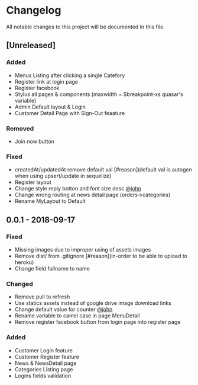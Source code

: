 # Changelog
All notable changes to this project will be documented in this file.

## [Unreleased]
### Added
- Menus Listing after clicking a single Catefory
- Register link at login page
- Register facebook
- Stylus all pages & components (maxwidth = $breakpoint-xs quasar's variable)
- Admin Default layout & Login
- Customer Detail Page with Sign-Out feaature
### Removed 
- Join now button
### Fixed
- createdAt/updatedAt remove default val [#reason](default val is autogen when using upsert/update in sequelize)
- Register layout
- Change style reply botton and font size desc  [@john](https://github.com/tri-et/TPTEA/tree/feature/menu-detail)
- Change wrong routing at news detail page (orders->categories)
- Rename MyLayout to Default

## 0.0.1 - 2018-09-17
### Fixed
- Missing images due to improper using of assets images
- Remove dist/ from .gitignore [#reason](in-order to be able to upload to heroku)
- Change field fullname to name
### Changed
- Remove pull to refresh
- Use statics assets instead of google drive image download links
- Change default value for counter [@john](https://github.com/tri-et/TPTEA/tree/feature/fix-bugs-counter)
- Rename variable  to camel case in page MenuDetail 
- Remove register facebook button from login page into register page
### Added
- Customer Login feature
- Customer Register feature
- News & NewsDetail page
- Categories Listing page
- Logins fields validation
